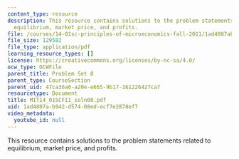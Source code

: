 ```yaml
---
content_type: resource
description: This resource contains solutions to the problem statements related to
  equilibrium, market price, and profits.
file: /courses/14-01sc-principles-of-microeconomics-fall-2011/1ad4807ab942d57408edecf7e2878ef7_MIT14_01SCF11_soln08.pdf
file_size: 129582
file_type: application/pdf
learning_resource_types: []
license: https://creativecommons.org/licenses/by-nc-sa/4.0/
ocw_type: OCWFile
parent_title: Problem Set 8
parent_type: CourseSection
parent_uid: 47ca36a0-a20e-e665-9b17-161226427ca7
resourcetype: Document
title: MIT14_01SCF11_soln08.pdf
uid: 1ad4807a-b942-d574-08ed-ecf7e2878ef7
video_metadata:
  youtube_id: null
---
```

This resource contains solutions to the problem statements related to equilibrium, market price, and profits.